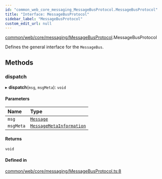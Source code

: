 ```yaml
---
id: "common_web_core_messaging_MessageBusProtocol.MessageBusProtocol"
title: "Interface: MessageBusProtocol"
sidebar_label: "MessageBusProtocol"
custom_edit_url: null
---
```


[common/web/core/messaging/MessageBusProtocol](../modules/common_web_core_messaging_MessageBusProtocol.md).MessageBusProtocol

Defines the general interface for the ``MessageBus``.

## Methods

### dispatch

▸ **dispatch**(`msg`, `msgMeta`): `void`

#### Parameters

| Name | Type |
| :------ | :------ |
| `msg` | [`Message`](../classes/common_web_core_messaging_Message.Message.md) |
| `msgMeta` | [`MessageMetaInformation`](../classes/common_web_core_messaging_meta_MessageMetaInformation.MessageMetaInformation.md) |

#### Returns

`void`

#### Defined in

[common/web/core/messaging/MessageBusProtocol.ts:8](https://github.com/Soroush9978/rds-ng/blob/5673246/src/common/web/core/messaging/MessageBusProtocol.ts#L8)
